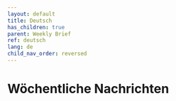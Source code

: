 ```yaml
---
layout: default
title: Deutsch
has_children: true
parent: Weekly Brief
ref: deutsch
lang: de
child_nav_order: reversed
---
```


# Wöchentliche Nachrichten
